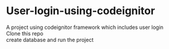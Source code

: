 # User-login-using-codeignitor
A project using codeignitor framework which includes user login  <br />
Clone this repo  <br />
create database and run the project
